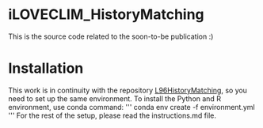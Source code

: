 # iLOVECLIM_HistoryMatching
This is the source code related to the soon-to-be publication :)

# Installation
This work is in continuity with the repository [L96HistoryMatching](https://github.com/HRMES-MOPGA/L96HistoryMatching), so you need to set up the same environment. To install the Python and R environment, use conda command: 
'''
conda env create -f environment.yml
'''
For the rest of the setup, please read the instructions.md file. 
